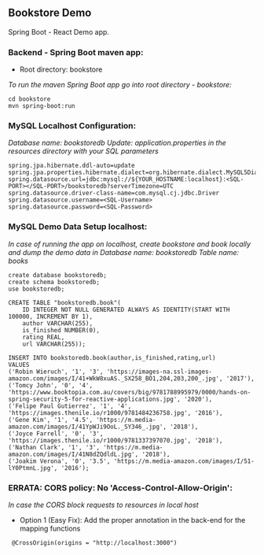 ## Bookstore Demo

Spring Boot - React Demo app.

### Backend - Spring Boot maven app:
* Root directory: bookstore

*To run the maven Spring Boot app go into root directory - bookstore:*
```
cd bookstore
mvn spring-boot:run
```

### MySQL Localhost Configuration:
*Database name: bookstoredb*
*Update: application.properties in the resources directory with your SQL parameters*
```
spring.jpa.hibernate.ddl-auto=update
spring.jpa.properties.hibernate.dialect=org.hibernate.dialect.MySQL5Dialect
spring.datasource.url=jdbc:mysql://${YOUR_HOSTNAME:localhost}:<SQL-PORT></SQL-PORT>/bookstoredb?serverTimezone=UTC
spring.datasource.driver-class-name=com.mysql.cj.jdbc.Driver
spring.datasource.username=<SQL-Username>
spring.datasource.password=<SQL-Password>
```
### MySQL Demo Data Setup localhost:
*In case of running the app on localhost, create bookstore and book locally and dump the demo data in*
*Database name: bookstoredb*
*Table name: books*

```
create database bookstoredb;
create schema bookstoredb;
use bookstoredb;

CREATE TABLE "bookstoredb.book"(
    ID INTEGER NOT NULL GENERATED ALWAYS AS IDENTITY(START WITH 100000, INCREMENT BY 1),
    author VARCHAR(255), 
    is_finished NUMBER(0),
    rating REAL,
    url VARCHAR(255));

INSERT INTO bookstoredb.book(author,is_finished,rating,url)
VALUES
('Robin Wieruch', '1', '3', 'https://images-na.ssl-images-amazon.com/images/I/41+WkW8xuAS._SX258_BO1,204,203,200_.jpg', '2017'),
('Tomcy John', '0', '4', 'https://www.booktopia.com.au/covers/big/9781788995979/0000/hands-on-spring-security-5-for-reactive-applications.jpg', '2020'),
('Felipe Paul Gutierrez', '1', '4', 'https://images.thenile.io/r1000/9781484236758.jpg', '2016'),
('Gene Kim', '1', '4.5', 'https://m.media-amazon.com/images/I/41YpWJi9OoL._SY346_.jpg', '2018'),
('Joyce Farrell', '0', '3', 'https://images.thenile.io/r1000/9781337397070.jpg', '2018'),
('Nathan Clark', '1', '3', 'https://m.media-amazon.com/images/I/41N8dZQdldL.jpg', '2018'),
('Joakim Verona', '0', '3.5', 'https://m.media-amazon.com/images/I/51-lY0PtmnL.jpg', '2016');
```

### ERRATA: CORS policy: No 'Access-Control-Allow-Origin':
*In case the CORS block requests to resources in local host*

* Option 1 (Easy Fix): Add the proper annotation in the back-end for the mapping functions
```
 @CrossOrigin(origins = "http://localhost:3000")

```